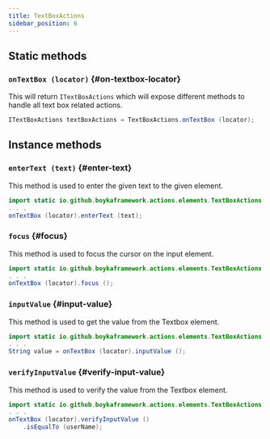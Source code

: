 ```yaml
---
title: TextBoxActions
sidebar_position: 6
---
```


## Static methods

### `onTextBox (locator)` {#on-textbox-locator}

This will return `ITextBoxActions` which will expose different methods to handle all text box related actions.

```java
ITextBoxActions textBoxActions = TextBoxActions.onTextBox (locator);
```

## Instance methods

### `enterText (text)` {#enter-text}

This method is used to enter the given text to the given element.

```java
import static io.github.boykaframework.actions.elements.TextBoxActions.onTextBox;
. . .
onTextBox (locator).enterText (text);
```

### `focus` {#focus}

This method is used to focus the cursor on the input element.

```java
import static io.github.boykaframework.actions.elements.TextBoxActions.onTextBox;
. . .
onTextBox (locator).focus ();
```

### `inputValue` {#input-value}

This method is used to get the value from the Textbox element.

```java
import static io.github.boykaframework.actions.elements.TextBoxActions.onTextBox;
. . .
String value = onTextBox (locator).inputValue ();
```

### `verifyInputValue` {#verify-input-value}

This method is used to verify the value from the Textbox element.

```java
import static io.github.boykaframework.actions.elements.TextBoxActions.onTextBox;
. . .
onTextBox (locator).verifyInputValue ()
    .isEqualTo (userName);
```
